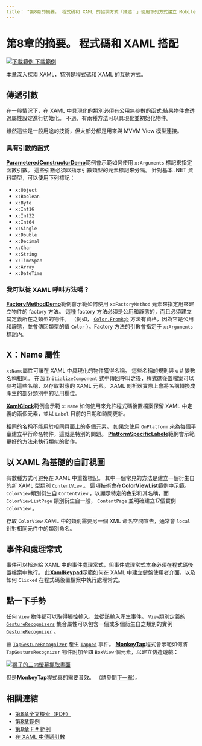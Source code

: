 ```yaml
---
title： "第8章的摘要。 程式碼和 XAML 的協調方式「描述：」使用下列方式建立 Mobile Apps Xamarin.Forms ：第8章的摘要。 程式碼和 XAML 的協調方式為「ms. 生產： xamarin assetid： 5970DEEB-1FC9-4F78-B4F6-D403E16D22ED author： davidbritch ms。 author： dabritch ms. date：07/19/2018 否-loc： [ Xamarin.Forms ， Xamarin.Essentials ]
---
```


# <a name="summary-of-chapter-8-code-and-xaml-in-harmony"></a>第8章的摘要。 程式碼和 XAML 搭配

[![下載範例 ](~/media/shared/download.png) 下載範例](https://github.com/xamarin/xamarin-forms-book-samples/tree/master/Chapter08)

本章深入探索 XAML，特別是程式碼和 XAML 的互動方式。

## <a name="passing-arguments"></a>傳遞引數

在一般情況下，在 XAML 中具現化的類別必須有公用無參數的函式;結果物件會透過屬性設定進行初始化。 不過，有兩種方法可以具現化並初始化物件。

雖然這些是一般用途的技術，但大部分都是用來與 MVVM View 模型連接。

### <a name="constructors-with-arguments"></a>具有引數的函式

[**ParameteredConstructorDemo**](https://github.com/xamarin/xamarin-forms-book-samples/tree/master/Chapter08/ParameteredConstructorDemo)範例會示範如何使用 `x:Arguments` 標記來指定函數引數。 這些引數必須以指示引數類型的元素標記來分隔。 針對基本 .NET 資料類型，可以使用下列標記：

- `x:Object`
- `x:Boolean`
- `x:Byte`
- `x:Int16`
- `x:Int32`
- `x:Int64`
- `x:Single`
- `x:Double`
- `x:Decimal`
- `x:Char`
- `x:String`
- `x:TimeSpan`
- `x:Array`
- `x:DateTime`

### <a name="can-i-call-methods-from-xaml"></a>我可以從 XAML 呼叫方法嗎？

[**FactoryMethodDemo**](https://github.com/xamarin/xamarin-forms-book-samples/tree/master/Chapter08/FactoryMethodDemo)範例會示範如何使用 `x:FactoryMethod` 元素來指定用來建立物件的 factory 方法。 這種 factory 方法必須是公用和靜態的，而且必須建立其定義所在之類型的物件。 （例如， [`Color.FromRgb`](xref:Xamarin.Forms.Color.FromRgb(System.Double,System.Double,System.Double)) 方法有資格，因為它是公用和靜態，並會傳回類型的值 `Color` ）。Factory 方法的引數會指定于 `x:Arguments` 標記內。

## <a name="the-xname-attribute"></a>X：Name 屬性

`x:Name`屬性可讓在 XAML 中具現化的物件獲得名稱。 這些名稱的規則與 c # 變數名稱相同。 在函 `InitializeComponent` 式中傳回呼叫之後，程式碼後置檔案可以參考這些名稱，以存取對應的 XAML 元素。 XAML 剖析器實際上會將名稱轉換成產生的部分類別中的私用欄位。

[**XamlClock**](https://github.com/xamarin/xamarin-forms-book-samples/tree/master/Chapter08/XamlClock)範例會示範 `x:Name` 如何使用來允許程式碼後置檔案保留 XAML 中定義的兩個元素，並以 `Label` 目前的日期和時間更新。

相同的名稱不能用於相同頁面上的多個元素。 如果您使用 `OnPlatform` 來為每個平臺建立平行命名物件，這就是特別的問題。 [**PlatformSpecificLabele**](https://github.com/xamarin/xamarin-forms-book-samples/tree/master/Chapter08/PlatformSpecificLabels)範例會示範更好的方法來執行類似的動作。

## <a name="custom-xaml-based-views"></a>以 XAML 為基礎的自訂視圖

有數種方式可避免在 XAML 中重複標記。 其中一個常見的方法是建立一個衍生自的新 XAML 型類別 [`ContentView`](xref:Xamarin.Forms.ContentView) 。 這項技術會在[**ColorViewList**](https://github.com/xamarin/xamarin-forms-book-samples/tree/master/Chapter08/ColorViewList)範例中示範。 `ColorView`類別衍生自 `ContentView` ，以顯示特定的色彩和其名稱，而 `ColorViewListPage` 類別衍生自一般， `ContentPage` 並明確建立17個實例 `ColorView` 。

存取 `ColorView` XAML 中的類別需要另一個 XML 命名空間宣告，通常會 `local` 針對相同元件中的類別命名。

## <a name="events-and-handlers"></a>事件和處理常式

事件可以指派給 XAML 中的事件處理常式，但事件處理常式本身必須在程式碼後置檔案中執行。 此[**XamlKeypad**](https://github.com/xamarin/xamarin-forms-book-samples/tree/master/Chapter08/XamlKeypad)示範如何在 XAML 中建立鍵盤使用者介面，以及如何 `Clicked` 在程式碼後置檔案中執行處理常式。

## <a name="tap-gestures"></a>點一下手勢

任何 `View` 物件都可以取得觸控輸入，並從該輸入產生事件。 `View`類別定義的 [`GestureRecognizers`](xref:Xamarin.Forms.View.GestureRecognizers) 集合屬性可以包含一個或多個衍生自之類別的實例 [`GestureRecognizer`](xref:Xamarin.Forms.GestureRecognizer) 。

會 [`TapGestureRecognizer`](xref:Xamarin.Forms.TapGestureRecognizer) 產生 [`Tapped`](xref:Xamarin.Forms.TapGestureRecognizer.Tapped) 事件。 [**MonkeyTap**](https://github.com/xamarin/xamarin-forms-book-samples/tree/master/Chapter08/MonkeyTap)程式會示範如何將 `TapGestureRecognizer` 物件附加至四 `BoxView` 個元素，以建立仿造遊戲：

[![猴子的三向螢幕擷取畫面](images/ch08fg07-small.png "仿造遊戲")](images/ch08fg07-large.png#lightbox "仿造遊戲")

但是**MonkeyTap**程式真的需要音效。 （請參閱[下一章](chapter09.md)）。

## <a name="related-links"></a>相關連結

- [第8章全文檢索（PDF）](https://download.xamarin.com/developer/xamarin-forms-book/XamarinFormsBook-Ch08-Apr2016.pdf)
- [第8章範例](https://github.com/xamarin/xamarin-forms-book-samples/tree/master/Chapter08)
- [第8章 F # 範例](https://github.com/xamarin/xamarin-forms-book-samples/tree/master/Chapter08/FS/XamlKeypad)
- [在 XAML 中傳遞引數](~/xamarin-forms/xaml/passing-arguments.md)
